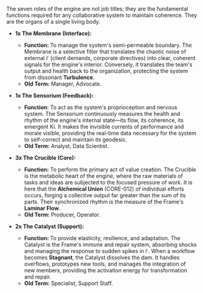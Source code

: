 The seven roles of the engine are not job titles; they are the fundamental functions required for any collaborative system to maintain coherence. They are the organs of a single living body.

*   **1x The Membrane (Interface):**
    *   **Function:** To manage the system's semi-permeable boundary. The Membrane is a selective filter that translates the chaotic noise of external `Γ` (client demands, corporate directives) into clear, coherent signals for the engine's interior. Conversely, it translates the team's output and health back to the organization, protecting the system from dissonant **Turbulence**.
    *   **Old Term:** Manager, Advocate.

*   **1x The Sensorium (Feedback):**
    *   **Function:** To act as the system's proprioception and nervous system. The Sensorium continuously measures the health and rhythm of the engine's internal state—its flow, its coherence, its emergent Ki. It makes the invisible currents of performance and morale visible, providing the real-time data necessary for the system to self-correct and maintain its geodesic.
    *   **Old Term:** Analyst, Data Scientist.

*   **3x The Crucible (Core):**
    *   **Function:** To perform the primary act of value creation. The Crucible is the metabolic heart of the engine, where the raw materials of tasks and ideas are subjected to the focused pressure of work. It is here that the **Alchemical Union** (CORE-012) of individual efforts occurs, forging a collective output far greater than the sum of its parts. Their synchronized rhythm *is* the measure of the Frame's **Laminar Flow**.
    *   **Old Term:** Producer, Operator.

*   **2x The Catalyst (Support):**
    *   **Function:** To provide elasticity, resilience, and adaptation. The Catalyst is the Frame's immune and repair system, absorbing shocks and managing the response to sudden spikes in `Γ`. When a workflow becomes **Stagnant**, the Catalyst dissolves the dam. It handles overflows, prototypes new tools, and manages the integration of new members, providing the activation energy for transformation and repair.
    *   **Old Term:** Specialist, Support Staff.
